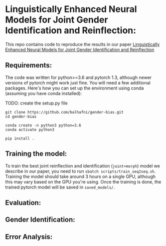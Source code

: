 # Linguistically Enhanced Neural Models for Joint Gender Identification and Reinflection:
This repo contains code to reproduce the results in our paper [Linguistically Enhanced Neural Models for Joint Gender Identification and Reinflection](blabla)

## Requirements:
The code was written for python>=3.6 and pytorch 1.3, although newer versions of pytorch might work just fine. You will need a few additional packages. Here's how you can set up the environment using conda (assuming you have conda installed):

TODO: create the setup.py file
```
git clone https://github.com/balhafni/gender-bias.git
cd gender-bias

conda create -n python3 python=3.6
conda activate python3

pip install .
```

## Training the model:

To train the best joint reinflection and identification (`joint+morph`) model we describe in our paper, you need to run `sbatch scripts/train_seq2seq.sh`. Training the model should take around 3 hours on a single GPU, although this may vary based on the GPU you're using. Once the training is done, the trained pytorch model will be saved in `saved_models/`.

## Evaluation:



## Gender Identification:

## Error Analysis:
